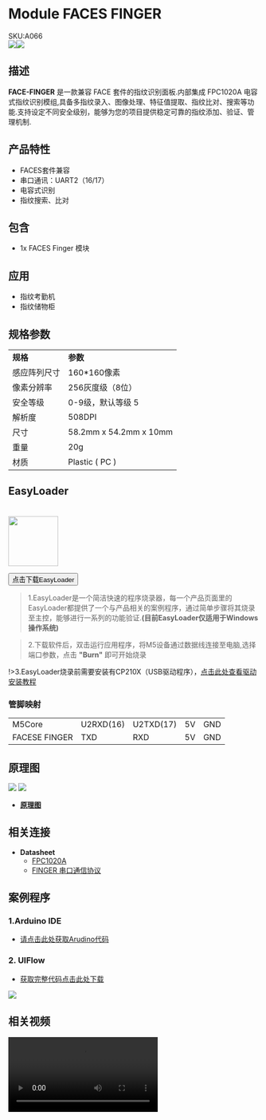# Module FACES FINGER

<div class="badge badge-pill badge-primary product_sku_tag">SKU:A066</div>

<div class="product_pic"><img src="assets/img/product_pics/module/faces_finger/faces_finger_01.jpg"><img src="assets/img/product_pics/module/faces_finger/faces_finger_02.jpg"></div>

## 描述

**FACE-FINGER** 是一款兼容 FACE 套件的指纹识别面板.内部集成 FPC1020A 电容式指纹识别模组,具备多指纹录入、图像处理、特征值提取、指纹比对、搜索等功能.支持设定不同安全级别，能够为您的项目提供稳定可靠的指纹添加、验证、管理机制.

## 产品特性

- FACES套件兼容
- 串口通讯：UART2（16/17）
- 电容式识别
- 指纹搜索、比对

## 包含

-  1x FACES Finger 模块

## 应用

- 指纹考勤机
- 指纹储物柜


## 规格参数

<table>
   <tr style="font-weight:bold">
      <td>规格</td>
      <td>参数</td>
   </tr>
   <tr>
      <td>感应阵列尺寸</td>
      <td>160*160像素</td>
   </tr>
   <tr>
      <td>像素分辨率</td>
      <td>256灰度级（8位）</td>
   </tr>
   <tr>
      <td>安全等级</td>
      <td>0-9级，默认等级 5</td>
   </tr>
   <tr>
      <td>解析度</td>
      <td>508DPI</td>
   </tr>
   <tr>
      <td>尺寸</td>
      <td>58.2mm x 54.2mm x 10mm</td>
   </tr>
   <tr>
      <td>重量</td>
      <td>20g</td>
   </tr>
   <tr>
      <td>材质</td>
      <td>Plastic ( PC )</td>
   </tr>
</table>

## EasyLoader

<img src="https://m5stack.oss-cn-shenzhen.aliyuncs.com/image/EasyLoader_logo.png" width="100px" style="margin-top:20px">

<a href="https://m5stack.oss-cn-shenzhen.aliyuncs.com/EasyLoader/Module/EasyLoader_FACES_FINGER.exe"><button type="button" class="btn btn-primary">点击下载EasyLoader</button></a>

>1.EasyLoader是一个简洁快速的程序烧录器，每一个产品页面里的EasyLoader都提供了一个与产品相关的案例程序，通过简单步骤将其烧录至主控，能够进行一系列的功能验证.**(目前EasyLoader仅适用于Windows操作系统)**

>2.下载软件后，双击运行应用程序，将M5设备通过数据线连接至电脑,选择端口参数，点击 **"Burn"** 即可开始烧录

!>3.EasyLoader烧录前需要安装有CP210X（USB驱动程序），[点击此处查看驱动安装教程](zh_CN/related_documents/M5Burner#安装串口驱动)

### 管脚映射

<table>
<tr><td>M5Core</td><td>U2RXD(16)</td><td>U2TXD(17)</td><td>5V</td><td>GND</td></tr>
 <tr><td>FACESE FINGER</td><td>TXD</td><td>RXD</td><td>5V</td><td>GND</td></tr>
</table>

## 原理图

<img src="assets/img/product_pics/module/faces_finger/faces_finger_04.jpg">
<img src="assets/img/product_pics/module/faces_finger/faces_finger_05.jpg">

- **[原理图](https://github.com/m5stack/M5-Schematic/blob/master/Modules/FACE_FINGER.pdf)**

## 相关连接

- **Datasheet**
  - [FPC1020A](https://m5stack.oss-cn-shenzhen.aliyuncs.com/resource/docs/datasheet/hat/1020A_datasheet_cn.pdf)
  - [FINGER 串口通信协议](https://github.com/m5stack/M5-Schematic/blob/master/Units/finger/biovo_fingerprint_Protocol_en.DOC)

## 案例程序

### 1.Arduino IDE

 - [请点击此处获取Arudino代码 ](https://github.com/m5stack/M5-ProductExampleCodes/tree/master/Module/FACES_FINGER)

### 2. UIFlow

 - [获取完整代码点击此处下载](https://github.com/m5stack/M5-ProductExampleCodes/tree/master/Module/FACES_FINGER/UIFlow)

<img src="assets/img/product_pics/module/faces_finger/finger.png">

## 相关视频

<video class="video_size" controls>
    <source src="https://m5stack.oss-cn-shenzhen.aliyuncs.com/video/Product_example_video/FACES-Finger.mp4" type="video/mp4">
</video>

<script>

   var purchase_link = 'https://m5stack.com/collections/m5-module/products/finger-print-fpc-1020a-panel-for-m5-faces';


   anchor_search(purchase_link);
   scrollFunc();

</script>